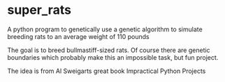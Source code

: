 # super_rats
A python program to genetically use a genetic algorithm to simulate breeding rats to an average weight of 110 pounds

The goal is to breed bullmastiff-sized rats. Of course there are genetic boundaries which probably make this an impossible task, but fun project.

The idea is from Al Sweigarts great book Impractical Python Projects 
